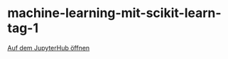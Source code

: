 # machine-learning-mit-scikit-learn-tag-1

[Auf dem JupyterHub öffnen](https://jupyter.kluge.ai/hub/user-redirect/git-pull?repo=https%3A%2F%2Fgithub.com%2Fkluge-ai%2Fmachine-learning-mit-scikit-learn-tag-1&urlpath=tree%2Fmachine-learning-mit-scikit-learn-tag-1%2F%2F&branch=main)
